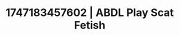 ---
categories:
- Softcore surrealism
- Unspoken desires
- Wet skin
- Erotic tension
- Lover's breath
image: /assets/images/1747183457602.jpg
layout: post
seo:
  description: Featured content with high-quality ABDL Play, Scat Fetish. HD images
    available.
  keywords: ABDL Play, Scat Fetish
  og_image: /assets/images/1747183457602.jpg
  schema_type: VisualArtwork
tags:
- ABDL Play
- Scat Fetish
- '#1747183457602'
title: 1747183457602 | ABDL Play Scat Fetish
---